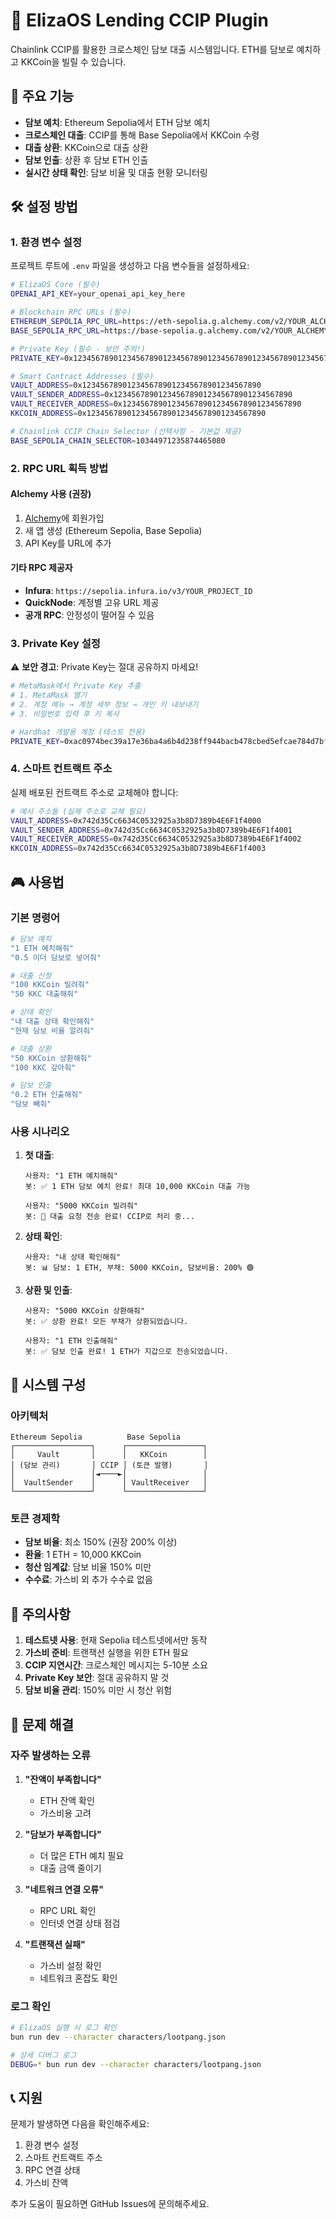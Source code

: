 # 🏦 ElizaOS Lending CCIP Plugin

Chainlink CCIP를 활용한 크로스체인 담보 대출 시스템입니다. ETH를 담보로 예치하고 KKCoin을 빌릴 수 있습니다.

## 🌟 주요 기능

- **담보 예치**: Ethereum Sepolia에서 ETH 담보 예치
- **크로스체인 대출**: CCIP를 통해 Base Sepolia에서 KKCoin 수령
- **대출 상환**: KKCoin으로 대출 상환
- **담보 인출**: 상환 후 담보 ETH 인출
- **실시간 상태 확인**: 담보 비율 및 대출 현황 모니터링

## 🛠️ 설정 방법

### 1. 환경 변수 설정

프로젝트 루트에 `.env` 파일을 생성하고 다음 변수들을 설정하세요:

```bash
# ElizaOS Core (필수)
OPENAI_API_KEY=your_openai_api_key_here

# Blockchain RPC URLs (필수)
ETHEREUM_SEPOLIA_RPC_URL=https://eth-sepolia.g.alchemy.com/v2/YOUR_ALCHEMY_API_KEY
BASE_SEPOLIA_RPC_URL=https://base-sepolia.g.alchemy.com/v2/YOUR_ALCHEMY_API_KEY

# Private Key (필수 - 보안 주의!)
PRIVATE_KEY=0x1234567890123456789012345678901234567890123456789012345678901234

# Smart Contract Addresses (필수)
VAULT_ADDRESS=0x1234567890123456789012345678901234567890
VAULT_SENDER_ADDRESS=0x1234567890123456789012345678901234567890
VAULT_RECEIVER_ADDRESS=0x1234567890123456789012345678901234567890
KKCOIN_ADDRESS=0x1234567890123456789012345678901234567890

# Chainlink CCIP Chain Selector (선택사항 - 기본값 제공)
BASE_SEPOLIA_CHAIN_SELECTOR=10344971235874465080
```

### 2. RPC URL 획득 방법

#### Alchemy 사용 (권장)
1. [Alchemy](https://www.alchemy.com/)에 회원가입
2. 새 앱 생성 (Ethereum Sepolia, Base Sepolia)
3. API Key를 URL에 추가

#### 기타 RPC 제공자
- **Infura**: `https://sepolia.infura.io/v3/YOUR_PROJECT_ID`
- **QuickNode**: 계정별 고유 URL 제공
- **공개 RPC**: 안정성이 떨어질 수 있음

### 3. Private Key 설정

⚠️ **보안 경고**: Private Key는 절대 공유하지 마세요!

```bash
# MetaMask에서 Private Key 추출
# 1. MetaMask 열기
# 2. 계정 메뉴 → 계정 세부 정보 → 개인 키 내보내기
# 3. 비밀번호 입력 후 키 복사

# Hardhat 개발용 계정 (테스트 전용)
PRIVATE_KEY=0xac0974bec39a17e36ba4a6b4d238ff944bacb478cbed5efcae784d7bf4f2ff80
```

### 4. 스마트 컨트랙트 주소

실제 배포된 컨트랙트 주소로 교체해야 합니다:

```bash
# 예시 주소들 (실제 주소로 교체 필요)
VAULT_ADDRESS=0x742d35Cc6634C0532925a3b8D7389b4E6F1f4000
VAULT_SENDER_ADDRESS=0x742d35Cc6634C0532925a3b8D7389b4E6F1f4001
VAULT_RECEIVER_ADDRESS=0x742d35Cc6634C0532925a3b8D7389b4E6F1f4002
KKCOIN_ADDRESS=0x742d35Cc6634C0532925a3b8D7389b4E6F1f4003
```

## 🎮 사용법

### 기본 명령어

```bash
# 담보 예치
"1 ETH 예치해줘"
"0.5 이더 담보로 넣어줘"

# 대출 신청
"100 KKCoin 빌려줘"
"50 KKC 대출해줘"

# 상태 확인
"내 대출 상태 확인해줘"
"현재 담보 비율 알려줘"

# 대출 상환
"50 KKCoin 상환해줘"
"100 KKC 갚아줘"

# 담보 인출
"0.2 ETH 인출해줘"
"담보 빼줘"
```

### 사용 시나리오

1. **첫 대출**:
   ```
   사용자: "1 ETH 예치해줘"
   봇: ✅ 1 ETH 담보 예치 완료! 최대 10,000 KKCoin 대출 가능
   
   사용자: "5000 KKCoin 빌려줘"
   봇: 🚀 대출 요청 전송 완료! CCIP로 처리 중...
   ```

2. **상태 확인**:
   ```
   사용자: "내 상태 확인해줘"
   봇: 📊 담보: 1 ETH, 부채: 5000 KKCoin, 담보비율: 200% 🟢
   ```

3. **상환 및 인출**:
   ```
   사용자: "5000 KKCoin 상환해줘"
   봇: ✅ 상환 완료! 모든 부채가 상환되었습니다.
   
   사용자: "1 ETH 인출해줘"
   봇: ✅ 담보 인출 완료! 1 ETH가 지갑으로 전송되었습니다.
   ```

## 🔧 시스템 구성

### 아키텍처
```
Ethereum Sepolia          Base Sepolia
┌─────────────────┐      ┌─────────────────┐
│     Vault       │      │   KKCoin        │
│ (담보 관리)       │ CCIP │ (토큰 발행)       │
│                 │◄────►│                 │
│  VaultSender    │      │ VaultReceiver   │
└─────────────────┘      └─────────────────┘
```

### 토큰 경제학
- **담보 비율**: 최소 150% (권장 200% 이상)
- **환율**: 1 ETH = 10,000 KKCoin
- **청산 임계값**: 담보 비율 150% 미만
- **수수료**: 가스비 외 추가 수수료 없음

## 🚨 주의사항

1. **테스트넷 사용**: 현재 Sepolia 테스트넷에서만 동작
2. **가스비 준비**: 트랜잭션 실행을 위한 ETH 필요
3. **CCIP 지연시간**: 크로스체인 메시지는 5-10분 소요
4. **Private Key 보안**: 절대 공유하지 말 것
5. **담보 비율 관리**: 150% 미만 시 청산 위험

## 🐛 문제 해결

### 자주 발생하는 오류

1. **"잔액이 부족합니다"**
   - ETH 잔액 확인
   - 가스비용 고려

2. **"담보가 부족합니다"**
   - 더 많은 ETH 예치 필요
   - 대출 금액 줄이기

3. **"네트워크 연결 오류"**
   - RPC URL 확인
   - 인터넷 연결 상태 점검

4. **"트랜잭션 실패"**
   - 가스비 설정 확인
   - 네트워크 혼잡도 확인

### 로그 확인
```bash
# ElizaOS 실행 시 로그 확인
bun run dev --character characters/lootpang.json

# 상세 디버그 로그
DEBUG=* bun run dev --character characters/lootpang.json
```

## 📞 지원

문제가 발생하면 다음을 확인해주세요:
1. 환경 변수 설정
2. 스마트 컨트랙트 주소
3. RPC 연결 상태
4. 가스비 잔액

추가 도움이 필요하면 GitHub Issues에 문의해주세요. 